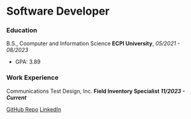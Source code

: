 # Software Developer

### Education
B.S., Coomputer and Information Science
**ECPI University**, *05/2021 - 08/2023*
- GPA: 3.89

### Work Experience
Communications Test Design, Inc.
**Field Inventory Specialist
*11/2023 - Current***

[GitHub Repo](https://github.com/Kiing-Phantom)
[LinkedIn](https://www.linkedin.com/in/richard-pack-5b8988121/)
